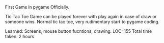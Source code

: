 First Game in pygame Officially.

Tic Tac Toe
Game can be played forever with play again in case of draw or someone wins.
Normal tic tac toe, very rudimentary start to pygame coding.

Learned: Screens, mouse button fucntions, drawing.
LOC: 155
Total time taken: 2 hours
